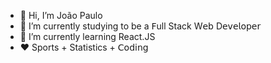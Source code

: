 - 👋 Hi, I’m João Paulo
- 🔭 I’m currently studying to be a 𝖥ull Stack W𝖾𝖻 D𝖾𝗏𝖾𝗅𝗈𝗉𝖾𝗋
- 🌱 I’m currently learning React.JS
- ❤️ Sports + Statistics + 𝖢𝗈𝖽𝗂𝗇𝗀

<!---
joaopaulodps/joaopaulodps is a ✨ special ✨ repository because its `README.md` (this file) appears on your GitHub profile.
You can click the Preview link to take a look at your changes.
--->
